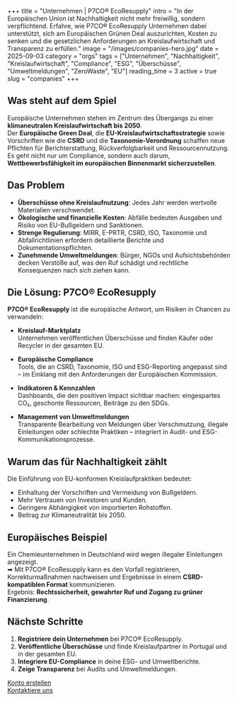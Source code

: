 +++
title = "Unternehmen | P7CO® EcoResupply"
intro = "In der Europäischen Union ist Nachhaltigkeit nicht mehr freiwillig, sondern verpflichtend. Erfahre, wie P7CO® EcoResupply Unternehmen dabei unterstützt, sich am Europäischen Grünen Deal auszurichten, Kosten zu senken und die gesetzlichen Anforderungen an Kreislaufwirtschaft und Transparenz zu erfüllen."
image = "/images/companies-hero.jpg"
date = 2025-09-03
category = "orgs"
tags = ["Unternehmen", "Nachhaltigkeit", "Kreislaufwirtschaft", "Compliance", "ESG", "Überschüsse", "Umweltmeldungen", "ZeroWaste", "EU"]
reading_time = 3
active = true
slug = "companies"
+++

## Was steht auf dem Spiel
Europäische Unternehmen stehen im Zentrum des Übergangs zu einer **klimaneutralen Kreislaufwirtschaft bis 2050**.  
Der **Europäische Green Deal**, die **EU-Kreislaufwirtschaftsstrategie** sowie Vorschriften wie die **CSRD** und die **Taxonomie-Verordnung** schaffen neue Pflichten für Berichterstattung, Rückverfolgbarkeit und Ressourcennutzung.  
Es geht nicht nur um Compliance, sondern auch darum, **Wettbewerbsfähigkeit im europäischen Binnenmarkt sicherzustellen**.

## Das Problem
- **Überschüsse ohne Kreislaufnutzung**: Jedes Jahr werden wertvolle Materialien verschwendet.  
- **Ökologische und finanzielle Kosten**: Abfälle bedeuten Ausgaben und Risiko von EU-Bußgeldern und Sanktionen.  
- **Strenge Regulierung**: MIRR, E-PRTR, CSRD, ISO, Taxonomie und Abfallrichtlinien erfordern detaillierte Berichte und Dokumentationspflichten.  
- **Zunehmende Umweltmeldungen**: Bürger, NGOs und Aufsichtsbehörden decken Verstöße auf, was den Ruf schädigt und rechtliche Konsequenzen nach sich ziehen kann.  

## Die Lösung: P7CO® EcoResupply
**P7CO® EcoResupply** ist die europäische Antwort, um Risiken in Chancen zu verwandeln:

- **Kreislauf-Marktplatz**  
  Unternehmen veröffentlichen Überschüsse und finden Käufer oder Recycler in der gesamten EU.  

- **Europäische Compliance**  
  Tools, die an CSRD, Taxonomie, ISO und ESG-Reporting angepasst sind – im Einklang mit den Anforderungen der Europäischen Kommission.  

- **Indikatoren & Kennzahlen**  
  Dashboards, die den positiven Impact sichtbar machen: eingespartes CO₂, geschonte Ressourcen, Beiträge zu den SDGs.  

- **Management von Umweltmeldungen**  
  Transparente Bearbeitung von Meldungen über Verschmutzung, illegale Einleitungen oder schlechte Praktiken – integriert in Audit- und ESG-Kommunikationsprozesse.  

## Warum das für Nachhaltigkeit zählt
Die Einführung von EU-konformen Kreislaufpraktiken bedeutet:  
- Einhaltung der Vorschriften und Vermeidung von Bußgeldern.  
- Mehr Vertrauen von Investoren und Kunden.  
- Geringere Abhängigkeit von importierten Rohstoffen.  
- Beitrag zur Klimaneutralität bis 2050.  

## Europäisches Beispiel
Ein Chemieunternehmen in Deutschland wird wegen illegaler Einleitungen angezeigt.  
➡ Mit P7CO® EcoResupply kann es den Vorfall registrieren, Korrekturmaßnahmen nachweisen und Ergebnisse in einem **CSRD-kompatiblen Format** kommunizieren.  
Ergebnis: **Rechtssicherheit, gewahrter Ruf und Zugang zu grüner Finanzierung**.

## Nächste Schritte
1. **Registriere dein Unternehmen** bei P7CO® EcoResupply.  
2. **Veröffentliche Überschüsse** und finde Kreislaufpartner in Portugal und in der gesamten EU.  
3. **Integriere EU-Compliance** in deine ESG- und Umweltberichte.  
4. **Zeige Transparenz** bei Audits und Umweltmeldungen.  

[Konto erstellen](/de/Account/Register)  
[Kontaktiere uns](/de/Home/Contact)  
